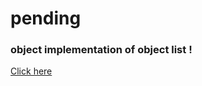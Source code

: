 # pending

### object implementation of object list !

[Click here](todolist_app_object-implementation.surge.sh)
